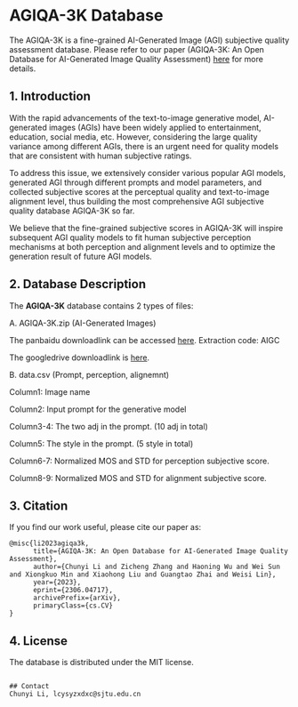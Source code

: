 
# AGIQA-3K Database

The AGIQA-3K is a fine-grained AI-Generated Image (AGI) subjective quality assessment database. Please refer to our paper (AGIQA-3K: An Open Database for AI-Generated Image Quality Assessment) [here](https://arxiv.org/abs/2306.04717) for more details.

## 1. Introduction

With the rapid advancements of the text-to-image generative model, AI-generated images (AGIs) have been widely applied to entertainment, education, social media, etc. However, considering the large quality variance among different AGIs, there is an urgent need for quality models that are consistent with human subjective ratings. 

To address this issue, we extensively consider various popular AGI models, generated AGI through different prompts and model parameters, and collected subjective scores at the perceptual quality and text-to-image alignment level, thus building the most comprehensive AGI subjective quality database AGIQA-3K so far. 

We believe that the fine-grained subjective scores in AGIQA-3K will inspire subsequent AGI quality models to fit human subjective perception mechanisms at both perception and alignment levels and to optimize the generation result of future AGI models.

## 2. Database Description

The **AGIQA-3K** database contains 2 types of files:

A. AGIQA-3K.zip (AI-Generated Images)

The panbaidu downloadlink can be accessed [here](https://pan.baidu.com/s/1_Cz9-aSzUDP-aEl3siIj6g). Extraction code: AIGC

The googledrive downloadlink is [here](https://drive.google.com/file/d/1ObuOZ6YZqZuxe4oRlaf3kdOBlTRg2GE4/view?usp=sharing).

B. data.csv (Prompt, perception, alignemnt)

Column1: Image name

Column2: Input prompt for the generative model

Column3-4: The two adj in the prompt. (10 adj in total)

Column5: The style in the prompt. (5 style in total)

Column6-7: Normalized MOS and STD for perception subjective score.

Column8-9: Normalized MOS and STD for alignment subjective score.


## 3. Citation

If you find our work useful, please cite our paper as:
```
@misc{li2023agiqa3k,
      title={AGIQA-3K: An Open Database for AI-Generated Image Quality Assessment}, 
      author={Chunyi Li and Zicheng Zhang and Haoning Wu and Wei Sun and Xiongkuo Min and Xiaohong Liu and Guangtao Zhai and Weisi Lin},
      year={2023},
      eprint={2306.04717},
      archivePrefix={arXiv},
      primaryClass={cs.CV}
}
```

## 4. License

The database is distributed under the MIT license.
```

## Contact
Chunyi Li, lcysyzxdxc@sjtu.edu.cn
